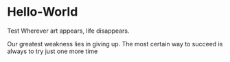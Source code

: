 # Hello-World
Test
Wherever art appears, life disappears.

Our greatest weakness lies in giving up. The most certain way to succeed is always to try just one more time

